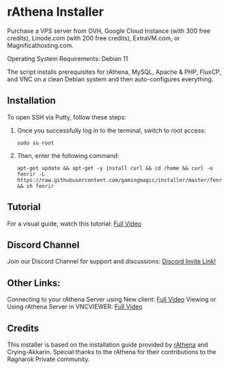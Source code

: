 # rAthena Installer

Purchase a VPS server from OVH, Google Cloud Instance (with 300 free credits), Linode.com (with 200 free credits), ExtraVM.com, or Magnificathosting.com.

Operating System Requirements: Debian 11

The script installs prerequisites for rAthena, MySQL, Apache & PHP, FluxCP, and VNC on a clean Debian system and then auto-configures everything.

## Installation

To open SSH via Putty, follow these steps:

1. Once you successfully log in to the terminal, switch to root access:
   
   ```
   sudo su root
   ```

2. Then, enter the following command:
   
   ```
   apt-get update && apt-get -y install curl && cd /home && curl -o fenrir -L https://raw.githubusercontent.com/gamingmagic/installer/master/fenrir && sh fenrir
   ```

## Tutorial

For a visual guide, watch this tutorial: [Full Video](https://youtu.be/l2rM8se5wi8)

## Discord Channel

Join our Discord Channel for support and discussions: [Discord Invite Link!](https://discord.gg/pyzWeeJz3T)

## Other Links:

Connecting to your rAthena Server using New client: [Full Video](https://www.youtube.com/watch?v=ulCkVJWO5Vk)
Viewing or Using rAthena Server in VNCVIEWER: [Full Video](https://www.youtube.com/watch?v=QSz73gbWxAA)

## Credits

This installer is based on the installation guide provided by [rAthena](https://github.com/rathena/rathena/wiki/installations) and Crying-Akkarin. Special thanks to the rAthena for their contributions to the Ragnarok Private community.
